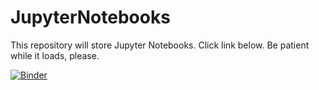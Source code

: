 # JupyterNotebooks

This repository will store Jupyter Notebooks. Click link below. Be patient while it loads, please.

[![Binder](https://mybinder.org/badge.svg)](https://mybinder.org/v2/gh/jpush1773/JupyterNotebooks.git/master)

